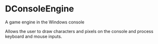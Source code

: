 # DConsoleEngine
A game engine in the Windows console


Allows the user to draw characters and pixels on the console and process keyboard and mouse inputs.
